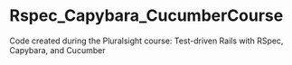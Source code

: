 # Rspec_Capybara_CucumberCourse
Code created during the Pluralsight course: Test-driven Rails with RSpec, Capybara, and Cucumber
